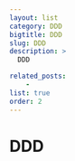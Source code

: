 ```yaml
---
layout: list
category: DDD
bigtitle: DDD
slug: DDD
description: >
  DDD

related_posts:
    - 
list: true
order: 2
---
```


# DDD
